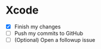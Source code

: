 # Xcode

- [x] Finish my changes
- [ ] Push my commits to GitHub
- [ ] \(Optional) Open a followup issue

